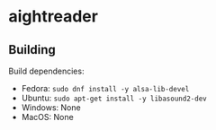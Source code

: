 # aightreader

## Building

Build dependencies:
- Fedora: `sudo dnf install -y alsa-lib-devel`
- Ubuntu: `sudo apt-get install -y libasound2-dev`
- Windows: None
- MacOS: None
